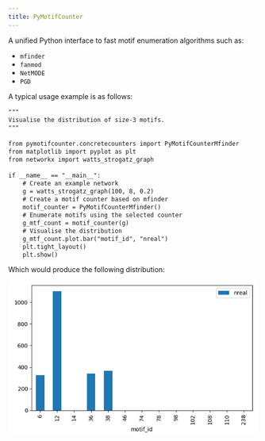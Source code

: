 ```yaml
---
title: PyMotifCounter
---
```


A unified Python interface to fast motif enumeration algorithms such as:

-   `mfinder`
-   `fanmod`
-   `NetMODE`
-   `PGD`

A typical usage example is as follows:

``` {.Python}
"""
Visualise the distribution of size-3 motifs.
"""

from pymotifcounter.concretecounters import PyMotifCounterMfinder
from matplotlib import pyplot as plt
from networkx import watts_strogatz_graph

if __name__ == "__main__":
    # Create an example network
    g = watts_strogatz_graph(100, 8, 0.2)
    # Create a motif counter based on mfinder
    motif_counter = PyMotifCounterMfinder()
    # Enumerate motifs using the selected counter
    g_mtf_count = motif_counter(g)
    # Visualise the distribution
    g_mtf_count.plot.bar("motif_id", "nreal")
    plt.tight_layout()
    plt.show()
```

Which would produce the following distribution:

![image](https://github.com/aanastasiou/pymotifcounter/blob/main/doc/source/resources/figures/fig_dist_motif_3.png?raw=true)
